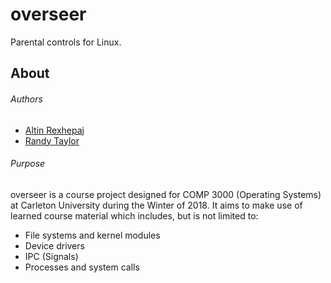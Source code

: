 # overseer
Parental controls for Linux.

## About
###### Authors
* [Altin Rexhepaj](github.com/altin)
* [Randy Taylor](github.com/aclonegeek)

###### Purpose
overseer is a course project designed for COMP 3000 (Operating Systems) at Carleton University during the Winter of 2018. It aims to make use of learned course material which includes, but is not limited to:  
* File systems and kernel modules
* Device drivers
* IPC (Signals)
* Processes and system calls
